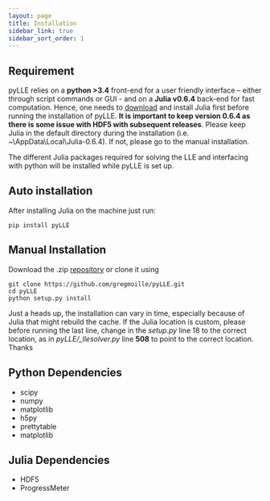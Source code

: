 ```yaml
---
layout: page
title: Installation
sidebar_link: true
sidebar_sort_order: 1
---
```


## Requirement


pyLLE relies on a **python >3.4** front-end for a user friendly interface – either through script commands or GUI - and on a **Julia v0.6.4** back-end for fast computation. Hence, one needs to [download](https://Julialang.org/downloads/oldreleases.html) and install Julia first before running the installation of pyLLE. **It is important to keep version 0.6.4 as there is some issue with HDF5 with subsequent releases**. Please keep Julia in the default directory during the installation (i.e. ~\AppData\Local\Julia-0.6.4\). If not, please go to the manual installation.

The different Julia packages required for solving the LLE and interfacing with python will be installed while pyLLE is set up. 


## Auto installation


After installing Julia on the machine just run: 

```
pip install pyLLE
```

## Manual Installation


Download the .zip [repository](https://github.com/gregmoille/pyLLE/archive/master.zip) or clone it using 

```
git clone https://github.com/gregmoille/pyLLE.git
cd pyLLE
python setup.py install
```
Just a heads up, the installation can vary in time, especially because of Julia that might rebuild the cache. If the Julia location is custom, please before running the last line, change in the *setup.py* line 18 to the correct location, as in *pyLLE/_llesolver.py* line **508** to point to the correct location. Thanks

## Python Dependencies

- scipy
- numpy
- matplotlib
- h5py
- prettytable
- matplotlib

## Julia Dependencies

- HDF5
- ProgressMeter
